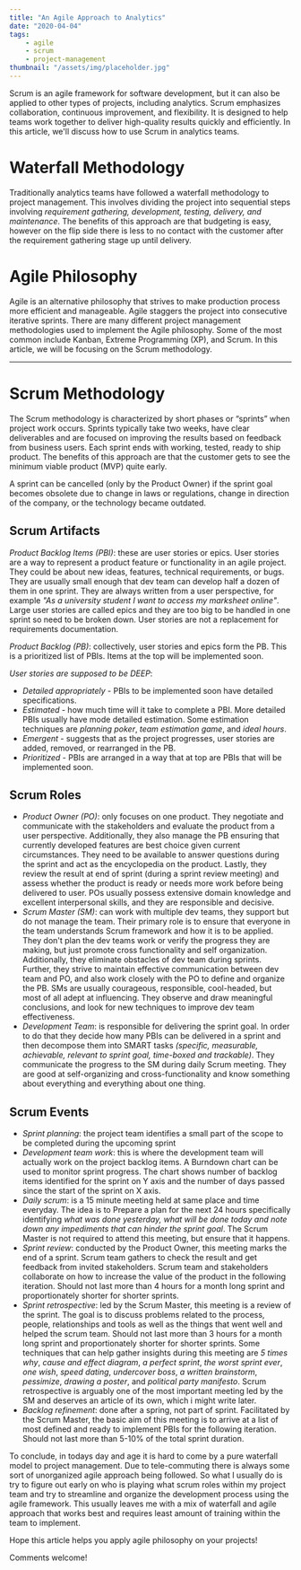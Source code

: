 ```yaml
---
title: "An Agile Approach to Analytics"
date: "2020-04-04"
tags:
    - agile
    - scrum
    - project-management
thumbnail: "/assets/img/placeholder.jpg"
---
```

Scrum is an agile framework for software development, but it can also be applied to other types of projects, including analytics. Scrum emphasizes collaboration, continuous improvement, and flexibility. It is designed to help teams work together to deliver high-quality results quickly and efficiently. In this article, we'll discuss how to use Scrum in analytics teams.

# Waterfall Methodology
Traditionally analytics teams have followed a waterfall methodology to project management. This involves dividing the project into sequential steps involving *requirement gathering, development, testing, delivery, and maintenance*. The benefits of this approach are that budgeting is easy, however on the flip side there is less to no contact with the customer after the requirement gathering stage up until delivery. 

# Agile Philosophy
Agile is an alternative philosophy that strives to make production process more efficient and manageable. Agile staggers the project into consecutive iterative sprints. There are many different project management methodologies used to implement the Agile philosophy. Some of the most common include Kanban, Extreme Programming (XP), and Scrum. In this article, we will be focusing on the Scrum methodology. 

---

# Scrum Methodology
The Scrum methodology is characterized by short phases or “sprints” when project work occurs. Sprints typically take two weeks, have clear deliverables and are focused on improving the results based on feedback from business users. Each sprint ends with working, tested, ready to ship product. The benefits of this approach are that the customer gets to see the minimum viable product (MVP) quite early. 

A sprint can be cancelled (only by the Product Owner) if the sprint goal becomes obsolete due to change in laws or regulations, change in direction of the company, or the technology became outdated. 

## Scrum Artifacts
*Product Backlog Items (PBI)*: these are user stories or epics. User stories are a way to represent a product feature or functionality in an agile project. They could be about new ideas, features, technical requirements, or bugs. They are usually small enough that dev team can develop half a dozen of them in one sprint. They are always written from a user perspective, for example *"As a university student I want to access my marksheet online"*. Large user stories are called epics and they are too big to be handled in one sprint so need to be broken down. User stories are not a replacement for requirements documentation.

*Product Backlog (PB)*: collectively, user stories and epics form the PB. This is a prioritized list of PBIs. Items at the top will be implemented soon. 

*User stories are supposed to be DEEP*: 
- *Detailed appropriately* - PBIs to be implemented soon have detailed specifications. 
- *Estimated* - how much time will it take to complete a PBI. More detailed PBIs usually have mode detailed estimation. Some estimation techniques are *planning poker*, *team estimation game*, and *ideal hours*. 
- *Emergent* - suggests that as the project progresses, user stories are added, removed, or rearranged in the PB. 
- *Prioritized* - PBIs are arranged in a way that at top are PBIs that will be implemented soon.

## Scrum Roles
- *Product Owner (PO)*: only focuses on one product. They negotiate and communicate with the stakeholders and evaluate the product from a user perspective. Additionally, they also manage the PB ensuring that currently developed features are best choice given current circumstances. They need to be available to answer questions during the sprint and act as the encyclopedia on the product. Lastly, they review the result at end of sprint (during a sprint review meeting) and assess whether the product is ready or needs more work before being delivered to user. POs usually possess extensive domain knowledge and excellent interpersonal skills, and they are responsible and decisive. 
- *Scrum Master (SM)*: can work with multiple dev teams, they support but do not manage the team. Their primary role is to ensure that everyone in the team understands Scrum framework and how it is to be applied. They don't plan the dev teams work or verify the progress they are making, but just promote cross functionality and self organization. Additionally, they eliminate obstacles of dev team during sprints. Further, they strive to maintain effective communication between dev team and PO, and also work closely with the PO to define and organize the PB. SMs are usually courageous, responsible, cool-headed, but most of all adept at influencing. They observe and draw meaningful conclusions, and look for new techniques to improve dev team effectiveness. 
- *Development Team*: is responsible for delivering the sprint goal. In order to do that they decide how many PBIs can be delivered in a sprint and then decompose them into SMART tasks *(specific, measurable, achievable, relevant to sprint goal, time-boxed and trackable)*. They communicate the progress to the SM during daily Scrum meeting. They are good at self-organizing and cross-functionality and know something about everything and everything about one thing. 

## Scrum Events
- *Sprint planning*: the project team identifies a small part of the scope to be completed during the upcoming sprint
- *Development team work*: this is where the development team will actually work on the project backlog items. A Burndown chart can be used to monitor sprint progress. The chart shows number of backlog items identified for the sprint on Y axis and the number of days passed since the start of the sprint on X axis. 
- *Daily scrum*: is a 15 minute meeting held at same place and time everyday. The idea is to Prepare a plan for the next 24 hours specifically identifying *what was done yesterday, what will be done today and note down any impediments that can hinder the sprint goal*. The Scrum Master is not required to attend this meeting, but ensure that it happens. 
- *Sprint review*: conducted by the Product Owner, this meeting marks the end of a sprint. Scrum team gathers to check the result and get feedback from invited stakeholders. Scrum team and stakeholders collaborate on how to increase the value of the product in the following iteration. Should not last more than 4 hours for a month long sprint and proportionately shorter for shorter sprints. 
- *Sprint retrospective*: led by the Scrum Master, this meeting is a review of the sprint. The goal is to discuss problems related to the process, people, relationships and tools as well as the things that went well and helped the scrum team. Should not last more than 3 hours for a month long sprint and proportionately shorter for shorter sprints. Some techniques that can help gather insights during this meeting are *5 times why*, *cause and effect diagram*, *a perfect sprint*, *the worst sprint ever*, *one wish*, *speed dating*, *undercover boss*, *a written brainstorm*, *pessimize*, *drawing a poster*, and *political party manifesto*. Scrum retrospective is arguably one of the most important meeting led by the SM and deserves an article of its own, which i might write later. 
- *Backlog refinement*: done after a spring, not part of sprint. Facilitated by the Scrum Master, the basic aim of this meeting is to arrive at a list of most defined and ready to implement PBIs for the following iteration. Should not last more than 5-10% of the total sprint duration. 

To conclude, in todays day and age it is hard to come by a pure waterfall model to project management. Due to tele-commuting there is always some sort of unorganized agile approach being followed. So what I usually do is try to figure out early on who is playing what scrum roles within my project team and try to streamline and organize the development process using the agile framework. This usually leaves me with a mix of waterfall and agile approach that works best and requires least amount of training within the team to implement. 

Hope this article helps you apply agile philosophy on your projects!

Comments welcome!